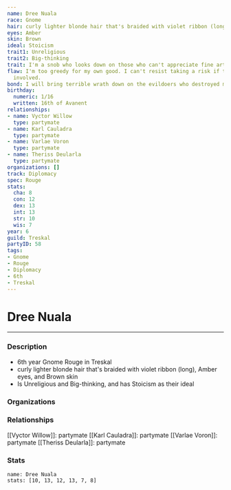 ```yaml
---
name: Dree Nuala
race: Gnome
hair: curly lighter blonde hair that's braided with violet ribbon (long)
eyes: Amber
skin: Brown
ideal: Stoicism
trait1: Unreligious
trait2: Big-thinking
trait: I'm a snob who looks down on those who can't appreciate fine art.
flaw: I'm too greedy for my own good. I can't resist taking a risk if there's money
  involved.
bond: I will bring terrible wrath down on the evildoers who destroyed my homeland.
birthday:
  numeric: 1/16
  written: 16th of Avanent
relationships:
- name: Vyctor Willow
  type: partymate
- name: Karl Cauladra
  type: partymate
- name: Varlae Voron
  type: partymate
- name: Theriss Deularla
  type: partymate
organizations: []
track: Diplomacy
spec: Rouge
stats:
  cha: 8
  con: 12
  dex: 13
  int: 13
  str: 10
  wis: 7
year: 6
guild: Treskal
partyID: 58
tags:
- Gnome
- Rouge
- Diplomacy
- 6th
- Treskal
---
```

# Dree Nuala
---
### Description
- 6th year Gnome Rouge in Treskal
- curly lighter blonde hair that's braided with violet ribbon (long), Amber eyes, and Brown skin
- Is Unreligious and Big-thinking, and has Stoicism as their ideal

### Organizations
### Relationships
[[Vyctor Willow]]: partymate
[[Karl Cauladra]]: partymate
[[Varlae Voron]]: partymate
[[Theriss Deularla]]: partymate
### Stats
```statblock
name: Dree Nuala
stats: [10, 13, 12, 13, 7, 8]
```